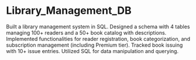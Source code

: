 # Library_Management_DB

Built a library management system in SQL. Designed a schema with 4 tables managing 100+ readers and a 50+ book catalog with descriptions.
Implemented functionalities for reader registration, book categorization, and subscription management (including Premium tier). Tracked book issuing with 10+ issue entries. Utilized SQL for data manipulation and querying.
